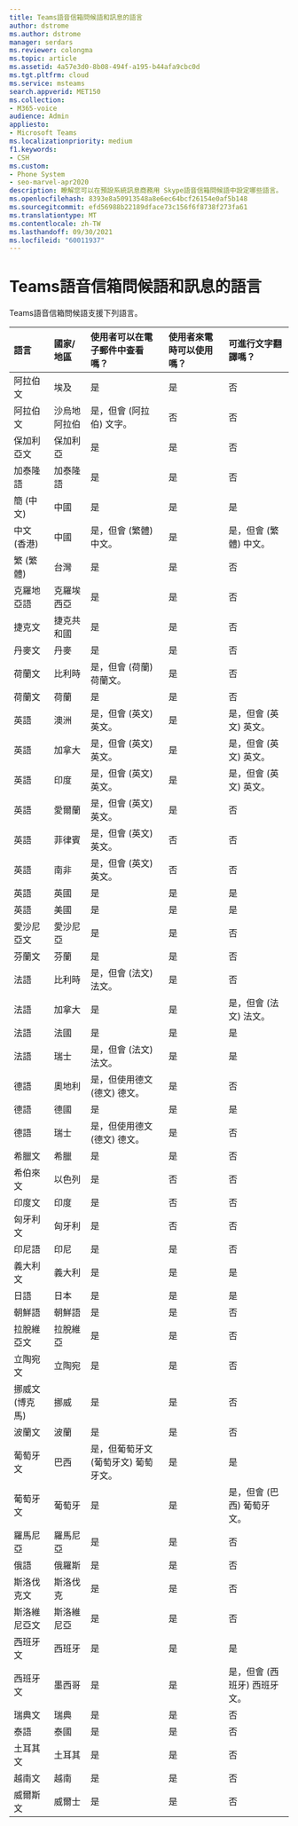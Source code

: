 ```yaml
---
title: Teams語音信箱問候語和訊息的語言
author: dstrome
ms.author: dstrome
manager: serdars
ms.reviewer: colongma
ms.topic: article
ms.assetid: 4a57e3d0-8b08-494f-a195-b44afa9cbc0d
ms.tgt.pltfrm: cloud
ms.service: msteams
search.appverid: MET150
ms.collection:
- M365-voice
audience: Admin
appliesto:
- Microsoft Teams
ms.localizationpriority: medium
f1.keywords:
- CSH
ms.custom:
- Phone System
- seo-marvel-apr2020
description: 瞭解您可以在預設系統訊息商務用 Skype語音信箱問候語中設定哪些語言。
ms.openlocfilehash: 8393e8a50913548a8e6ec64bcf26154e0af5b148
ms.sourcegitcommit: efd56988b22189dface73c156f6f8738f273fa61
ms.translationtype: MT
ms.contentlocale: zh-TW
ms.lasthandoff: 09/30/2021
ms.locfileid: "60011937"
---
```

# <a name="teams-languages-for-voicemail-greetings-and-messages"></a>Teams語音信箱問候語和訊息的語言

Teams語音信箱問候語支援下列語言。
  


|語言  |國家/地區 |使用者可以在電子郵件中查看嗎？ |使用者來電時可以使用嗎？ |可進行文字翻譯嗎？  |
|:-------------|:------------------|:--------------------------------------------|:-------------------------------------|:-----------------------------|
|阿拉伯文        |埃及              |是                                          |是                                   |否  |
|阿拉伯文        |沙烏地阿拉伯       |是，但會 (阿拉伯) 文字。             |否                                    |否  |
|保加利亞文     |保加利亞           |是                                          |是                                   |否  |
|加泰隆語       |加泰隆語            |是                                          |是                                   |否  |
|簡 (中文)    |中國     |是                                          |是                                   |是 |
|中文 (香港)     |中國     |是，但會 (繁體) 中文。      |是                                   |是，但會 (繁體) 中文。 |
|繁 (繁體)   |台灣    |是                                          |是                                   |否  |
|克羅地亞語      |克羅埃西亞            |是                                          |是                                   |否  |
|捷克文         |捷克共和國     |是                                          |是                                   |否  |
|丹麥文        |丹麥            |是                                          |是                                   |否  |
|荷蘭文         |比利時            |是，但會 (荷蘭) 荷蘭文。        |是                                   |否  |
|荷蘭文         |荷蘭        |是                                          |是                                   |否  |
|英語       |澳洲          |是，但會 (英文) 英文。    |是                                   |是，但會 (英文) 英文。 |
|英語       |加拿大             |是，但會 (英文) 英文。    |是                                   |是，但會 (英文) 英文。 |
|英語       |印度              |是，但會 (英文) 英文。    |是                                   |是，但會 (英文) 英文。 |
|英語       |愛爾蘭            |是，但會 (英文) 英文。    |是                                   |否  |
|英語       |菲律賓        |是，但會 (英文) 英文。    |否                                    |否  |
|英語       |南非       |是，但會 (英文) 英文。    |否                                    |否  |
|英語       |英國      |是                                          |是                                   |是 |
|英語       |美國      |是                                          |是                                   |是 |
|愛沙尼亞文      |愛沙尼亞            |是                                          |是                                   |否  |
|芬蘭文       |芬蘭            |是                                          |是                                   |否  |
|法語        |比利時            |是，但會 (法文) 法文。            |是                                   |否  |
|法語        |加拿大             |是                                          |是                                   |是，但會 (法文) 法文。   |
|法語        |法國             |是                                          |是                                   |是 |
|法語        |瑞士        |是，但會 (法文) 法文。            |是                                   |是 |
|德語        |奧地利            |是，但使用德文 (德文) 德文。           |是                                   |否  |
|德語        |德國            |是                                          |是                                   |是 |
|德語        |瑞士        |是，但使用德文 (德文) 德文。           |是                                   |否  |
|希臘文         |希臘             |是                                          |是                                   |否  |
|希伯來文        |以色列             |是                                          |否                                    |否  |
|印度文         |印度              |是                                          |否                                    |否  |
|匈牙利文     |匈牙利            |是                                          |否                                    |否  |
|印尼語    |印尼          |是                                          |是                                   |否  |
|義大利文       |義大利              |是                                          |是                                   |是 |
|日語      |日本              |是                                          |是                                   |是 |
|朝鮮語        |朝鮮語             |是                                          |是                                   |否  |
|拉脫維亞文       |拉脫維亞             |是                                          |是                                   |否  |
|立陶宛文    |立陶宛          |是                                          |是                                   |否  |
|挪威文 (博克馬)    |挪威      |是                                          |是                                   |否  |
|波蘭文        |波蘭             |是                                          |是                                   |否  |
|葡萄牙文    |巴西             |是，但葡萄牙文 (葡萄牙文) 葡萄牙文。      |是                                   |是 |
|葡萄牙文    |葡萄牙           |是                                          |是                                   |是，但會 (巴西) 葡萄牙文。  |
|羅馬尼亞      |羅馬尼亞            |是                                          |是                                   |否  |
|俄語       |俄羅斯             |是                                          |是                                   |否  |
|斯洛伐克文        |斯洛伐克           |是                                          |是                                   |否  |
|斯洛維尼亞文     |斯洛維尼亞           |是                                          |是                                   |否  |
|西班牙文       |西班牙              |是                                          |是                                   |是 |
|西班牙文       |墨西哥             |是                                          |是                                   |是，但會 (西班牙) 西班牙文。   |
|瑞典文       |瑞典             |是                                          |是                                   |否  |
|泰語          |泰國           |是                                          |是                                   |否  |
|土耳其文       |土耳其             |是                                          |是                                   |否  |
|越南文    |越南            |是                                          |是                                   |否  |
|威爾斯文         |威爾士              |是                                          |是                                   |否  |

 

